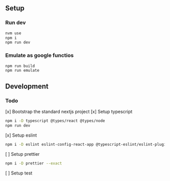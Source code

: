 ## Setup
### Run dev 
```bash
nvm use
npm i
npm run dev
```

### Emulate as google functios
```bash
npm run build
npm run emulate
```

## Development
### Todo
[x] Bootstrap the standard nextjs project
[x] Setup typescript
```bash
npm i -D typescript @types/react @types/node
npm run dev   
```
[x] Setup eslint
```bash
npm i -D eslint eslint-config-react-app @typescript-eslint/eslint-plugin@^2.17.0 @typescript-eslint/parser@^2.17.0 babel-eslint@^10.0.3 eslint-plugin-flowtype@^3.13.0 eslint-plugin-import@^2.20.0 eslint-plugin-jsx-a11y@^6.2.3 eslint-plugin-react@^7.18.0 eslint-plugin-react-hooks@^1.7.0

```
[ ] Setup prettier
```bash
npm i -D prettier --exact
```
[ ] Setup test
